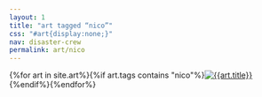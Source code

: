 ```yaml
---
layout: 1
title: "art tagged “nico”"
css: "#art{display:none;}"
nav: disaster-crew
permalink: art/nico
---
```

<div id="gallery">{%for art in site.art%}{%if art.tags contains "nico"%}<a href="{%include url.html%}{{art.url}}"><img src="{%include url.html%}/assets/img/art/{{art.date|date:"%F"}}-tn{%if art.multi%}-nico{%endif%}.jpg" alt="{{art.title}}"/></a>{%endif%}{%endfor%}</div>